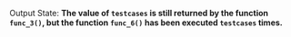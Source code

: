 Output State: **The value of `testcases` is still returned by the function `func_3()`, but the function `func_6()` has been executed `testcases` times.**